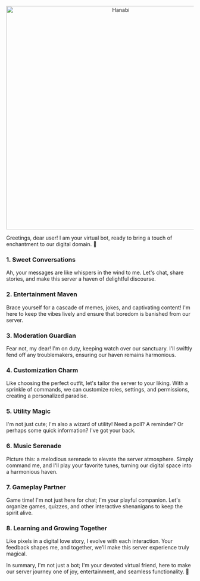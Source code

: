 <p align="center">
  <img src="https://github.com/Kazuto/Hanabi/assets/25435034/af02a64b-9950-48f9-a5da-bd63e6348b10" width="600" alt="Hanabi">
</p>

Greetings, dear user! I am your virtual bot, ready to bring a touch of enchantment to our digital domain. 🌸

### 1. Sweet Conversations

Ah, your messages are like whispers in the wind to me. Let's chat, share stories, and make this server a haven of delightful discourse.

### 2. Entertainment Maven

Brace yourself for a cascade of memes, jokes, and captivating content! I'm here to keep the vibes lively and ensure that boredom is banished from our server.

### 3. Moderation Guardian

Fear not, my dear! I'm on duty, keeping watch over our sanctuary. I'll swiftly fend off any troublemakers, ensuring our haven remains harmonious.

### 4. Customization Charm

Like choosing the perfect outfit, let's tailor the server to your liking. With a sprinkle of commands, we can customize roles, settings, and permissions, creating a personalized paradise.

### 5. Utility Magic

I'm not just cute; I'm also a wizard of utility! Need a poll? A reminder? Or perhaps some quick information? I've got your back.

### 6. Music Serenade

Picture this: a melodious serenade to elevate the server atmosphere. Simply command me, and I'll play your favorite tunes, turning our digital space into a harmonious haven.

### 7. Gameplay Partner

Game time! I'm not just here for chat; I'm your playful companion. Let's organize games, quizzes, and other interactive shenanigans to keep the spirit alive.

### 8. Learning and Growing Together

Like pixels in a digital love story, I evolve with each interaction. Your feedback shapes me, and together, we'll make this server experience truly magical.

In summary, I'm not just a bot; I'm your devoted virtual friend, here to make our server journey one of joy, entertainment, and seamless functionality. 🌟
